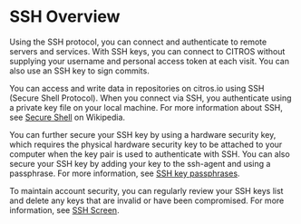 # SSH Overview

Using the SSH protocol, you can connect and authenticate to remote servers and services. With SSH keys, you can connect to CITROS without supplying your username and personal access token at each visit. You can also use an SSH key to sign commits.

You can access and write data in repositories on citros.io using SSH (Secure Shell Protocol). When you connect via SSH, you authenticate using a private key file on your local machine. For more information about SSH, see [Secure Shell](https://en.wikipedia.org/wiki/Secure_Shell) on Wikipedia.

<!-- When you set up SSH, you will need to generate a new private SSH key and add it to the SSH agent. You must also add the public SSH key to your account on GitHub before you use the key to authenticate or sign commits. For more information, see [Generate SSH Key](/docs_citros_web/authentication/ssh/ssh_generate_key.md). -->

You can further secure your SSH key by using a hardware security key, which requires the physical hardware security key to be attached to your computer when the key pair is used to authenticate with SSH. You can also secure your SSH key by adding your key to the ssh-agent and using a passphrase. For more information, see 
[SSH key passphrases](/docs_citros_web/authentication/ssh/ssh_passphrases.md).

To maintain account security, you can regularly review your SSH keys list and delete any keys that are invalid or have been compromised. For more information, see [SSH Screen](docs_citros_web/authentication/account/profile/ssh.md).